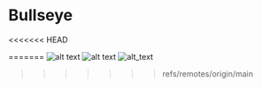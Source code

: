 # Bullseye
<<<<<<< HEAD

=======
![alt text](https://imgur.com/d1NeuaV)
![alt text](https://imgur.com/rYWED94)
![alt_text](https://imgur.com/IoEwLtg)
>>>>>>> refs/remotes/origin/main
